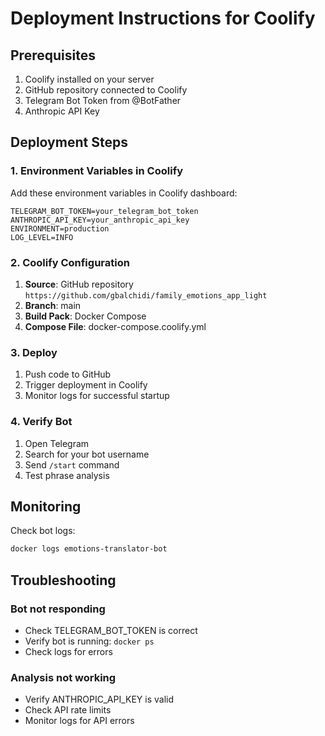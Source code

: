 # Deployment Instructions for Coolify

## Prerequisites

1. Coolify installed on your server
2. GitHub repository connected to Coolify
3. Telegram Bot Token from @BotFather
4. Anthropic API Key

## Deployment Steps

### 1. Environment Variables in Coolify

Add these environment variables in Coolify dashboard:

```
TELEGRAM_BOT_TOKEN=your_telegram_bot_token
ANTHROPIC_API_KEY=your_anthropic_api_key
ENVIRONMENT=production
LOG_LEVEL=INFO
```

### 2. Coolify Configuration

1. **Source**: GitHub repository `https://github.com/gbalchidi/family_emotions_app_light`
2. **Branch**: main
3. **Build Pack**: Docker Compose
4. **Compose File**: docker-compose.coolify.yml

### 3. Deploy

1. Push code to GitHub
2. Trigger deployment in Coolify
3. Monitor logs for successful startup

### 4. Verify Bot

1. Open Telegram
2. Search for your bot username
3. Send `/start` command
4. Test phrase analysis

## Monitoring

Check bot logs:
```bash
docker logs emotions-translator-bot
```


## Troubleshooting

### Bot not responding
- Check TELEGRAM_BOT_TOKEN is correct
- Verify bot is running: `docker ps`
- Check logs for errors

### Analysis not working
- Verify ANTHROPIC_API_KEY is valid
- Check API rate limits
- Monitor logs for API errors


